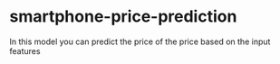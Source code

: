 # smartphone-price-prediction
In this model you can predict  the price of the price based on the input features
